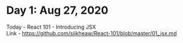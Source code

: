 # Day 1: Aug 27, 2020

Today - React 101 - Introducing JSX  
Link - https://github.com/siikheaw/React-101/blob/master/01_jsx.md
